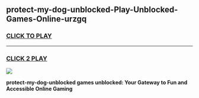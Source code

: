 
## protect-my-dog-unblocked-Play-Unblocked-Games-Online-urzgq
<h3>
<a href="https://premium76.site?title=protect-my-dog-unblocked&ref=25A">CLICK TO PLAY</a></h3>
<hr>

<h3>
<a href="https://premium76.site?title=protect-my-dog-unblocked&ref=25A">CLICK 2 PLAY</a>
  
</h3>

<a href="https://premium76.site?title=protect-my-dog-unblocked&ref=25A"><img src="https://clearcache.store/games.png"></a>


**protect-my-dog-unblocked games unblocked: Your Gateway to Fun and Accessible Online Gaming**
